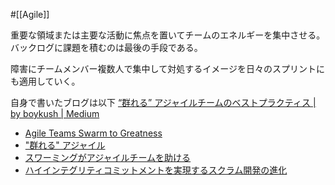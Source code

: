 #[[Agile]]

重要な領域または主要な活動に焦点を置いてチームのエネルギーを集中させる。バックログに課題を積むのは最後の手段である。

障害にチームメンバー複数人で集中して対処するイメージを日々のスプリントにも適用していく。

自身で書いたブログは以下
[“群れる” アジャイルチームのベストプラクティス  | by boykush  | Medium](https://medium.com/@boykush/best-practices-for-swarming-agile-team-9e2aef20f74e)

- [Agile Teams Swarm to Greatness](https://brainslink.com/2013/01/agile-teams-swarm-to-greatness/)
- ["群れる" アジャイル](https://speakerdeck.com/i35_267/swarming-in-agile)
- [スワーミングがアジャイルチームを助ける](https://www.infoq.com/jp/news/2013/03/swarming-agile-teams-deliver/)
- [ハイインテグリティコミットメントを実現するスクラム開発の進化](https://speakerdeck.com/kaelaela/evolution-of-scrum-for-high-integrity-commitment)